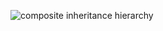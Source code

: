 ![composite inheritance hierarchy](https://raw.githubusercontent.com/CloudCoreo/audit-aws-iam/master/images/hierarchy.png "composite inheritance hierarchy")
